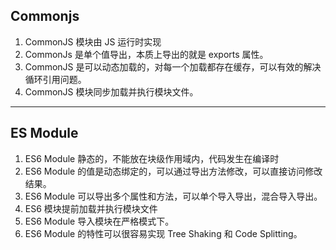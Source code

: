 ## Commonjs

1. CommonJS 模块由 JS 运行时实现
2. CommonJs 是单个值导出，本质上导出的就是 exports 属性。
3. CommonJS 是可以动态加载的，对每一个加载都存在缓存，可以有效的解决循环引用问题。
4. CommonJS 模块同步加载并执行模块文件。

---

## ES Module

1. ES6 Module 静态的，不能放在块级作用域内，代码发生在编译时
2. ES6 Module 的值是动态绑定的，可以通过导出方法修改，可以直接访问修改结果。
3. ES6 Module 可以导出多个属性和方法，可以单个导入导出，混合导入导出。
4. ES6 模块提前加载并执行模块文件
5. ES6 Module 导入模块在严格模式下。
6. ES6 Module 的特性可以很容易实现 Tree Shaking 和 Code Splitting。

